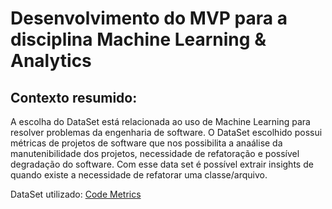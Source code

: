 # Desenvolvimento do MVP para a disciplina Machine Learning & Analytics

## Contexto resumido: 

A escolha do DataSet está relacionada ao uso de Machine Learning para resolver problemas da engenharia de software. 
O DataSet escolhido possui métricas de projetos de software que nos possibilita a anaálise da manutenibilidade dos projetos, necessidade de refatoração e possível degradação do software. Com esse data set é possível extrair insights de quando existe a necessidade de refatorar uma classe/arquivo.




DataSet utilizado: [Code Metrics](https://www.kaggle.com/datasets/amalsalilan/code-metrics-dataset-softwareprojectstructure/data)
